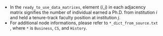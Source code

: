* In the `ready_to_use_data_matrices`, element $(i,j)$ in each adjacency matrix signifies the number of individual earned a Ph.D. from institution $i$ and held a tenure-track faculty position at institution $j$.
* For additional node informations, please refer to `*_dict_from_source.txt` , where `*` is `Business`, `CS`, and `History`.
